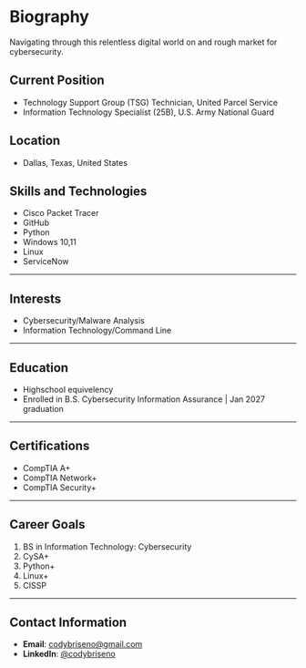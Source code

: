 # Biography
Navigating through this relentless digital world on and rough market for cybersecurity.

## Current Position
- Technology Support Group (TSG) Technician, United Parcel Service
- Information Technology Specialist (25B), U.S. Army National Guard

## Location
- Dallas, Texas, United States

## Skills and Technologies

- Cisco Packet Tracer
- GitHub
- Python
- Windows 10,11
- Linux
- ServiceNow
---

## Interests

- Cybersecurity/Malware Analysis
- Information Technology/Command Line
---

## Education

- Highschool equivelency
- Enrolled in B.S. Cybersecurity Information Assurance | Jan 2027 graduation
---

## Certifications

- CompTIA A+
- CompTIA Network+
- CompTIA Security+
---

## Career Goals

1. BS in Information Technology: Cybersecurity
2. CySA+
3. Python+
4. Linux+
5. CISSP
---

## Contact Information

- **Email**: [codybriseno@gmail.com](mailto:codybriseno@gmail.com)
- **LinkedIn**: [@codybriseno](https://www.linkedin.com/in/codybriseno)

